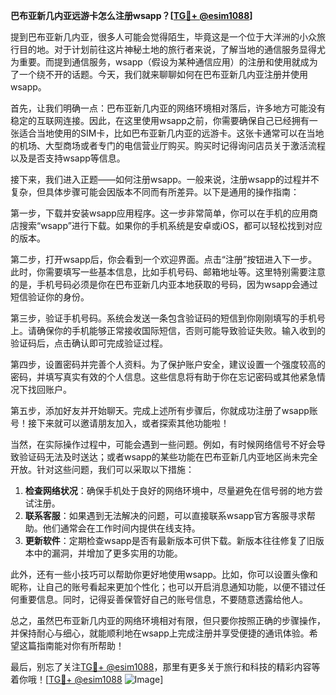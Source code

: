 **巴布亚新几内亚远游卡怎么注册wsapp？[[TG💪+ @esim1088](https://t.me/s/esim1088)]**

提到巴布亚新几内亚，很多人可能会觉得陌生，毕竟这是一个位于大洋洲的小众旅行目的地。对于计划前往这片神秘土地的旅行者来说，了解当地的通信服务显得尤为重要。而提到通信服务，wsapp（假设为某种通信应用）的注册和使用就成为了一个绕不开的话题。今天，我们就来聊聊如何在巴布亚新几内亚注册并使用wsapp。

首先，让我们明确一点：巴布亚新几内亚的网络环境相对落后，许多地方可能没有稳定的互联网连接。因此，在这里使用wsapp之前，你需要确保自己已经拥有一张适合当地使用的SIM卡，比如巴布亚新几内亚的远游卡。这张卡通常可以在当地的机场、大型商场或者专门的电信营业厅购买。购买时记得询问店员关于激活流程以及是否支持wsapp等信息。

接下来，我们进入正题——如何注册wsapp。一般来说，注册wsapp的过程并不复杂，但具体步骤可能会因版本不同而有所差异。以下是通用的操作指南：

第一步，下载并安装wsapp应用程序。这一步非常简单，你可以在手机的应用商店搜索“wsapp”进行下载。如果你的手机系统是安卓或iOS，都可以轻松找到对应的版本。

第二步，打开wsapp后，你会看到一个欢迎界面。点击“注册”按钮进入下一步。此时，你需要填写一些基本信息，比如手机号码、邮箱地址等。这里特别需要注意的是，手机号码必须是你在巴布亚新几内亚本地获取的号码，因为wsapp会通过短信验证你的身份。

第三步，验证手机号码。系统会发送一条包含验证码的短信到你刚刚填写的手机号上。请确保你的手机能够正常接收国际短信，否则可能导致验证失败。输入收到的验证码后，点击确认即可完成验证过程。

第四步，设置密码并完善个人资料。为了保护账户安全，建议设置一个强度较高的密码，并填写真实有效的个人信息。这些信息将有助于你在忘记密码或其他紧急情况下找回账户。

第五步，添加好友并开始聊天。完成上述所有步骤后，你就成功注册了wsapp账号！接下来就可以邀请朋友加入，或者探索其他功能啦！

当然，在实际操作过程中，可能会遇到一些问题。例如，有时候网络信号不好会导致验证码无法及时送达；或者wsapp的某些功能在巴布亚新几内亚地区尚未完全开放。针对这些问题，我们可以采取以下措施：

1. **检查网络状况**：确保手机处于良好的网络环境中，尽量避免在信号弱的地方尝试注册。
2. **联系客服**：如果遇到无法解决的问题，可以直接联系wsapp官方客服寻求帮助。他们通常会在工作时间内提供在线支持。
3. **更新软件**：定期检查wsapp是否有最新版本可供下载。新版本往往修复了旧版本中的漏洞，并增加了更多实用的功能。

此外，还有一些小技巧可以帮助你更好地使用wsapp。比如，你可以设置头像和昵称，让自己的账号看起来更加个性化；也可以开启消息通知功能，以便不错过任何重要信息。同时，记得妥善保管好自己的账号信息，不要随意透露给他人。

总之，虽然巴布亚新几内亚的网络环境相对有限，但只要你按照正确的步骤操作，并保持耐心与细心，就能顺利地在wsapp上完成注册并享受便捷的通讯体验。希望这篇指南能对你有所帮助！

最后，别忘了关注[TG💪+ @esim1088](https://t.me/s/esim1088)，那里有更多关于旅行和科技的精彩内容等着你哦！[[TG💪+ @esim1088](https://t.me/s/esim1088) ![Image](https://i.postimg.cc/4NQfJmqS/Snipaste-2025-05-13-00-14-12.png)]